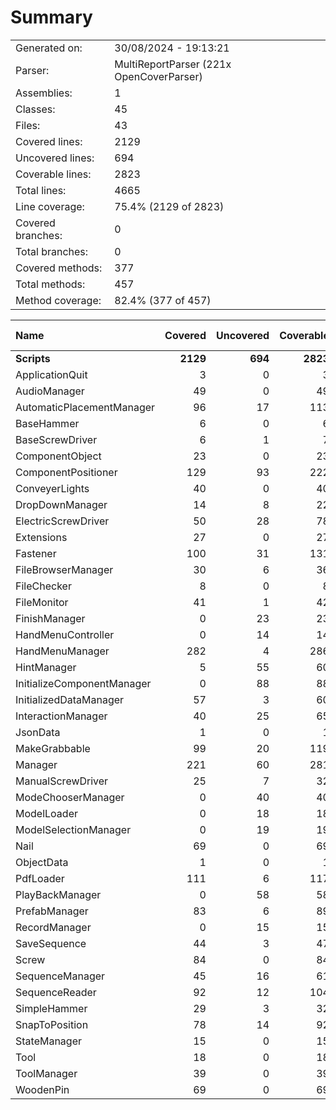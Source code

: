 ﻿# Summary
|||
|:---|:---|
| Generated on: | 30/08/2024 - 19:13:21 |
| Parser: | MultiReportParser (221x OpenCoverParser) |
| Assemblies: | 1 |
| Classes: | 45 |
| Files: | 43 |
| Covered lines: | 2129 |
| Uncovered lines: | 694 |
| Coverable lines: | 2823 |
| Total lines: | 4665 |
| Line coverage: | 75.4% (2129 of 2823) |
| Covered branches: | 0 |
| Total branches: | 0 |
| Covered methods: | 377 |
| Total methods: | 457 |
| Method coverage: | 82.4% (377 of 457) |

|**Name**|**Covered**|**Uncovered**|**Coverable**|**Total**|**Line coverage**|**Covered**|**Total**|**Branch coverage**|**Covered**|**Total**|**Method coverage**|
|:---|---:|---:|---:|---:|---:|---:|---:|---:|---:|---:|---:|
|**Scripts**|**2129**|**694**|**2823**|**4904**|**75.4%**|**0**|**0**|****|**377**|**457**|**82.4%**|
|ApplicationQuit|3|0|3|17|100%|0|0||1|1|100%|
|AudioManager|49|0|49|77|100%|0|0||7|7|100%|
|AutomaticPlacementManager|96|17|113|180|84.9%|0|0||10|10|100%|
|BaseHammer|6|0|6|16|100%|0|0||2|2|100%|
|BaseScrewDriver|6|1|7|18|85.7%|0|0||7|7|100%|
|ComponentObject|23|0|23|61|100%|0|0||9|9|100%|
|ComponentPositioner|129|93|222|319|58.1%|0|0||27|27|100%|
|ConveyerLights|40|0|40|66|100%|0|0||8|8|100%|
|DropDownManager|14|8|22|41|63.6%|0|0||2|3|66.6%|
|ElectricScrewDriver|50|28|78|90|64.1%|0|0||15|20|75%|
|Extensions|27|0|27|38|100%|0|0||1|1|100%|
|Fastener|100|31|131|210|76.3%|0|0||22|22|100%|
|FileBrowserManager|30|6|36|81|83.3%|0|0||3|3|100%|
|FileChecker|8|0|8|19|100%|0|0||1|1|100%|
|FileMonitor|41|1|42|86|97.6%|0|0||9|9|100%|
|FinishManager|0|23|23|45|0%|0|0||0|5|0%|
|HandMenuController|0|14|14|32|0%|0|0||0|3|0%|
|HandMenuManager|282|4|286|449|98.6%|0|0||35|35|100%|
|HintManager|5|55|60|111|8.3%|0|0||3|8|37.5%|
|InitializeComponentManager|0|88|88|153|0%|0|0||0|12|0%|
|InitializedDataManager|57|3|60|112|95%|0|0||5|5|100%|
|InteractionManager|40|25|65|100|61.5%|0|0||8|10|80%|
|JsonData|1|0|1|112|100%|0|0||1|1|100%|
|MakeGrabbable|99|20|119|183|83.1%|0|0||18|22|81.8%|
|Manager|221|60|281|395|78.6%|0|0||71|73|97.2%|
|ManualScrewDriver|25|7|32|60|78.1%|0|0||4|4|100%|
|ModeChooserManager|0|40|40|74|0%|0|0||0|8|0%|
|ModelLoader|0|18|18|39|0%|0|0||0|1|0%|
|ModelSelectionManager|0|19|19|41|0%|0|0||0|5|0%|
|Nail|69|0|69|115|100%|0|0||6|6|100%|
|ObjectData|1|0|1|127|100%|0|0||1|1|100%|
|PdfLoader|111|6|117|189|94.8%|0|0||14|14|100%|
|PlayBackManager|0|58|58|97|0%|0|0||0|11|0%|
|PrefabManager|83|6|89|129|93.2%|0|0||9|9|100%|
|RecordManager|0|15|15|33|0%|0|0||0|4|0%|
|SaveSequence|44|3|47|127|93.6%|0|0||8|8|100%|
|Screw|84|0|84|117|100%|0|0||7|7|100%|
|SequenceManager|45|16|61|99|73.7%|0|0||15|23|65.2%|
|SequenceReader|92|12|104|173|88.4%|0|0||8|8|100%|
|SimpleHammer|29|3|32|62|90.6%|0|0||5|5|100%|
|SnapToPosition|78|14|92|168|84.7%|0|0||6|10|60%|
|StateManager|15|0|15|29|100%|0|0||6|6|100%|
|Tool|18|0|18|28|100%|0|0||4|4|100%|
|ToolManager|39|0|39|71|100%|0|0||13|13|100%|
|WoodenPin|69|0|69|115|100%|0|0||6|6|100%|
